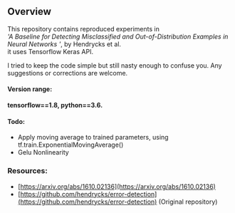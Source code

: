 ## Overview

This repository contains reproduced experiments in  
_'A Baseline for Detecting Misclassified and Out-of-Distribution Examples in Neural Networks
'_, by Hendrycks et al.  
it uses Tensorflow Keras API.

I tried to keep the code simple but still nasty enough to confuse you. Any suggestions or corrections are welcome.

#### Version range:

**tensorflow==1.8, python==3.6.**

#### Todo:

-   Apply moving average to trained parameters, using tf.train.ExponentialMovingAverage()
-   Gelu Nonlinearity

### Resources:

-   [https://arxiv.org/abs/1610.02136](https://arxiv.org/abs/1610.02136)
-   [https://github.com/hendrycks/error-detection](https://github.com/hendrycks/error-detection) (Original repository)
